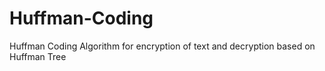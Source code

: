 # Huffman-Coding
Huffman Coding Algorithm for encryption of text and decryption based on Huffman Tree
